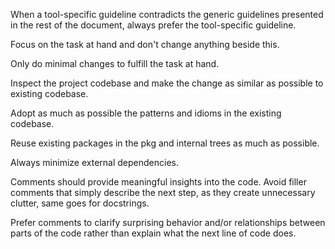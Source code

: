 When a tool-specific guideline contradicts the generic guidelines presented in the rest of the document, always prefer the tool-specific guideline.

Focus on the task at hand and don't change anything beside this.

Only do minimal changes to fulfill the task at hand.

Inspect the project codebase and make the change as similar as possible to existing codebase.

Adopt as much as possible the patterns and idioms in the existing codebase.

Reuse existing packages in the pkg and internal trees as much as possible.

Always minimize external dependencies.

Comments should provide meaningful insights into the code. Avoid filler comments that simply describe the next step, as they create unnecessary clutter, same goes for docstrings.

Prefer comments to clarify surprising behavior and/or relationships between parts of the code rather than explain what the next line of code does.
